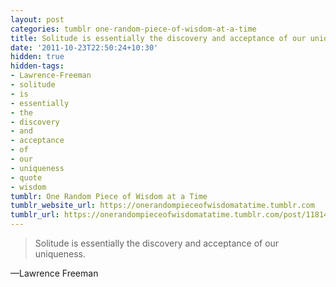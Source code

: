 ```yaml
---
layout: post
categories: tumblr one-random-piece-of-wisdom-at-a-time
title: Solitude is essentially the discovery and acceptance of our uniqueness.
date: '2011-10-23T22:50:24+10:30'
hidden: true
hidden-tags:
- Lawrence-Freeman
- solitude
- is
- essentially
- the
- discovery
- and
- acceptance
- of
- our
- uniqueness
- quote
- wisdom
tumblr: One Random Piece of Wisdom at a Time
tumblr_website_url: https://onerandompieceofwisdomatatime.tumblr.com
tumblr_url: https://onerandompieceofwisdomatatime.tumblr.com/post/11814713254/solitude-is-essentially-the-discovery-and
---
```

> Solitude is essentially the discovery and acceptance of our uniqueness.

—Lawrence Freeman
